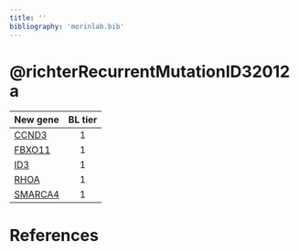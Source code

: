 ```yaml
---
title: ''
bibliography: 'morinlab.bib'
---
```


# @richterRecurrentMutationID32012a
|New gene|BL tier|
|:-|:-:|
|[CCND3](CCND3)|1 |
|[FBXO11](FBXO11)|1 |
|[ID3](ID3)|1 |
|[RHOA](RHOA)|1 |
|[SMARCA4](SMARCA4)|1 |

# References


